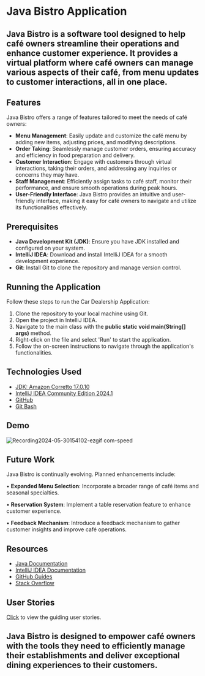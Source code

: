 # Java Bistro Application

## Java Bistro is a software tool designed to help café owners streamline their operations and enhance customer experience. It provides a virtual platform where café owners can manage various aspects of their café, from menu updates to customer interactions, all in one place.


## Features
Java Bistro offers a range of features tailored to meet the needs of café owners:

- **Menu Management**: Easily update and customize the café menu by adding new items, adjusting prices, and modifying descriptions.
- **Order Taking**: Seamlessly manage customer orders, ensuring accuracy and efficiency in food preparation and delivery.
- **Customer Interaction**: Engage with customers through virtual interactions, taking their orders, and addressing any inquiries or concerns they may have.
- **Staff Management**: Efficiently assign tasks to café staff, monitor their performance, and ensure smooth operations during peak hours.
- **User-Friendly Interface**: Java Bistro provides an intuitive and user-friendly interface, making it easy for café owners to navigate and utilize its functionalities effectively.


## Prerequisites

* **Java Development Kit (JDK)**: Ensure you have JDK installed and configured on your system.
* **IntelliJ IDEA**: Download and install IntelliJ IDEA for a smooth development experience.
* **Git**: Install Git to clone the repository and manage version control.

## Running the Application

Follow these steps to run the Car Dealership Application:

1. Clone the repository to your local machine using Git.
2. Open the project in IntelliJ IDEA.
3. Navigate to the main class with the **public static void main(String[] args)** method.
4. Right-click on the file and select 'Run' to start the application.
5. Follow the on-screen instructions to navigate through the application's functionalities.

## Technologies Used

- [JDK: Amazon Corretto 17.0.10](https://github.com/corretto/corretto-17/releases)
- [IntelliJ IDEA Community Edition 2024.1](https://www.bing.com/ck/a?!&&p=e0b1a0a46e9c6b8aJmltdHM9MTcxNDUyMTYwMCZpZ3VpZD0wZWEzYzk2MC01NjI2LTZmNjEtM2U0Ni1kZDI2NTc3NDZlODgmaW5zaWQ9NTIyMw&ptn=3&ver=2&hsh=3&fclid=0ea3c960-5626-6f61-3e46-dd2657746e88&psq=intellij+idea&u=a1aHR0cHM6Ly93d3cuamV0YnJhaW5zLmNvbS9pZGVhLw&ntb=1)
- [GitHub](https://github.com/izabekovaisha/FinancialTracker)
- [Git Bash](https://gitforwindows.org)

## Demo

![Recording2024-05-30154102-ezgif com-speed](https://github.com/izabekovaisha/JavaBistro/assets/166551874/83a7f938-2c86-4663-abb8-e9a8e3f3efa2)

## Future Work

Java Bistro is continually evolving. Planned enhancements include:

• **Expanded Menu Selection**: Incorporate a broader range of café items and seasonal specialties.

• **Reservation System**: Implement a table reservation feature to enhance customer experience.

• **Feedback Mechanism**: Introduce a feedback mechanism to gather customer insights and improve café operations.

## Resources

- [Java Documentation](https://docs.oracle.com/javase/8/docs/api/)
- [IntelliJ IDEA Documentation](https://www.jetbrains.com/help/idea/)
- [GitHub Guides](https://guides.github.com/)
- [Stack Overflow](https://www.bing.com/ck/a?!&&p=e48468e05c424ae9JmltdHM9MTcxNDUyMTYwMCZpZ3VpZD0wZWEzYzk2MC01NjI2LTZmNjEtM2U0Ni1kZDI2NTc3NDZlODgmaW5zaWQ9NTIxOA&ptn=3&ver=2&hsh=3&fclid=0ea3c960-5626-6f61-3e46-dd2657746e88&psq=stack+overflow&u=a1aHR0cHM6Ly9zdGFja292ZXJmbG93LmNvbS8&ntb=1)

## User Stories

[Click](https://github.com/users/izabekovaisha/projects/7/views/1) to view the guiding user stories.

## Java Bistro is designed to empower café owners with the tools they need to efficiently manage their establishments and deliver exceptional dining experiences to their customers.
